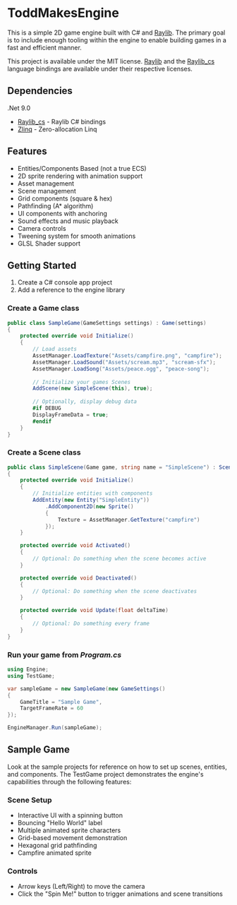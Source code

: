 # ToddMakesEngine 

This is a simple 2D game engine built with C# and [Raylib](https://github.com/raysan5/raylib). The primary goal is to include enough tooling within the engine to enable building games in a fast and efficient manner.

This project is available under the MIT license. 
[Raylib](https://github.com/raysan5/raylib) and the [Raylib_cs](https://github.com/raylib-cs/raylib-cs) language bindings are available under their respective licenses.

## Dependencies

.Net 9.0
- [Raylib_cs](https://github.com/raylib-cs/raylib-cs) - Raylib C# bindings
- [Zlinq](https://github.com/Cysharp/ZLinq) - Zero-allocation Linq

## Features

- Entities/Components Based (not a true ECS)
- 2D sprite rendering with animation support
- Asset management
- Scene management
- Grid components (square & hex)
- Pathfinding (A* algorithm)
- UI components with anchoring
- Sound effects and music playback
- Camera controls
- Tweening system for smooth animations
- GLSL Shader support

## Getting Started

1. Create a C# console app project
2. Add a reference to the engine library

### Create a Game class

```csharp
public class SampleGame(GameSettings settings) : Game(settings)
{
    protected override void Initialize()
    {
        // Load assets
        AssetManager.LoadTexture("Assets/campfire.png", "campfire");
        AssetManager.LoadSound("Assets/scream.mp3", "scream-sfx");
        AssetManager.LoadSong("Assets/peace.ogg", "peace-song");
        
        // Initialize your games Scenes
        AddScene(new SimpleScene(this), true);
            
        // Optionally, display debug data
        #if DEBUG
        DisplayFrameData = true;
        #endif
    }
}
```

### Create a Scene class

```csharp
public class SimpleScene(Game game, string name = "SimpleScene") : Scene(game, name)
{
    protected override void Initialize()
    {
        // Initialize entities with components
        AddEntity(new Entity("SimpleEntity"))
            .AddComponent2D(new Sprite()
            {
                Texture = AssetManager.GetTexture("campfire")
            });
    }

    protected override void Activated()
    {
        // Optional: Do something when the scene becomes active
    }

    protected override void Deactivated()
    {
        // Optional: Do something when the scene deactivates
    }

    protected override void Update(float deltaTime)
    {
        // Optional: Do something every frame
    }
}
```

### Run your game from *Program.cs* 

```csharp
using Engine; 
using TestGame;

var sampleGame = new SampleGame(new GameSettings()
{
    GameTitle = "Sample Game",
    TargetFrameRate = 60
});

EngineManager.Run(sampleGame);
```

## Sample Game

Look at the sample projects for reference on how to set up scenes, entities, and components.
The TestGame project demonstrates the engine's capabilities through the following features:

### Scene Setup
- Interactive UI with a spinning button
- Bouncing "Hello World" label
- Multiple animated sprite characters
- Grid-based movement demonstration
- Hexagonal grid pathfinding
- Campfire animated sprite

### Controls
- Arrow keys (Left/Right) to move the camera
- Click the "Spin Me!" button to trigger animations and scene transitions

